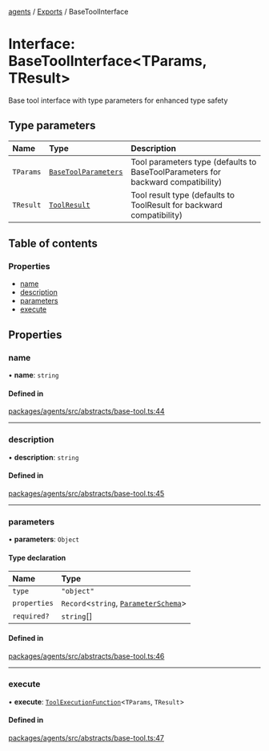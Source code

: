 <!-- 
 ⚠️  AUTO-GENERATED FILE - DO NOT EDIT MANUALLY
 This file is automatically generated by scripts/docs-generator.js
 To make changes, edit the source TypeScript files or update the generator script
-->

[agents](../../) / [Exports](../modules) / BaseToolInterface

# Interface: BaseToolInterface\<TParams, TResult\>

Base tool interface with type parameters for enhanced type safety

## Type parameters

| Name | Type | Description |
| :------ | :------ | :------ |
| `TParams` | [`BaseToolParameters`](../modules#basetoolparameters) | Tool parameters type (defaults to BaseToolParameters for backward compatibility) |
| `TResult` | [`ToolResult`](ToolResult) | Tool result type (defaults to ToolResult for backward compatibility) |

## Table of contents

### Properties

- [name](BaseToolInterface#name)
- [description](BaseToolInterface#description)
- [parameters](BaseToolInterface#parameters)
- [execute](BaseToolInterface#execute)

## Properties

### name

• **name**: `string`

#### Defined in

[packages/agents/src/abstracts/base-tool.ts:44](https://github.com/woojubb/robota/blob/a69b4da7c5c53be6f90be7c6508928a6d39cf60b/packages/agents/src/abstracts/base-tool.ts#L44)

___

### description

• **description**: `string`

#### Defined in

[packages/agents/src/abstracts/base-tool.ts:45](https://github.com/woojubb/robota/blob/a69b4da7c5c53be6f90be7c6508928a6d39cf60b/packages/agents/src/abstracts/base-tool.ts#L45)

___

### parameters

• **parameters**: `Object`

#### Type declaration

| Name | Type |
| :------ | :------ |
| `type` | ``"object"`` |
| `properties` | `Record`\<`string`, [`ParameterSchema`](ParameterSchema)\> |
| `required?` | `string`[] |

#### Defined in

[packages/agents/src/abstracts/base-tool.ts:46](https://github.com/woojubb/robota/blob/a69b4da7c5c53be6f90be7c6508928a6d39cf60b/packages/agents/src/abstracts/base-tool.ts#L46)

___

### execute

• **execute**: [`ToolExecutionFunction`](../modules#toolexecutionfunction)\<`TParams`, `TResult`\>

#### Defined in

[packages/agents/src/abstracts/base-tool.ts:47](https://github.com/woojubb/robota/blob/a69b4da7c5c53be6f90be7c6508928a6d39cf60b/packages/agents/src/abstracts/base-tool.ts#L47)
